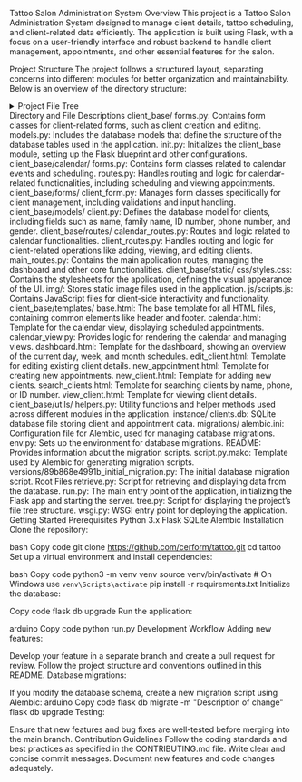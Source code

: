 Tattoo Salon Administration System
Overview
This project is a Tattoo Salon Administration System designed to manage client details, tattoo scheduling, and client-related data efficiently. The application is built using Flask, with a focus on a user-friendly interface and robust backend to handle client management, appointments, and other essential features for the salon.

Project Structure
The project follows a structured layout, separating concerns into different modules for better organization and maintainability. Below is an overview of the directory structure:
<details>
<summary>Project File Tree</summary>
./
│
├── client_base/
│ ├── forms.py
│ ├── models.py
│ ├── init.py
│ ├── calendar/
│ │ ├── forms.py
│ │ ├── routes.py
│ ├── forms/
│ │ ├── client_form.py
│ ├── models/
│ │ ├── client.py
│ ├── routes/
│ │ ├── calendar_routes.py
│ │ ├── client_routes.py
│ │ ├── main_routes.py
│ ├── static/
│ │ ├── css/
│ │ │ ├── styles.css
│ │ ├── img/
│ │ ├── js/
│ │ │ ├── scripts.js
│ ├── templates/
│ │ ├── base.html
│ │ ├── calendar.html
│ │ ├── calendar_view.py
│ │ ├── dashboard.html
│ │ ├── edit_client.html
│ │ ├── new_appointment.html
│ │ ├── new_client.html
│ │ ├── search_clients.html
│ │ ├── view_client.html
│ ├── utils/
│ │ ├── helpers.py
├── instance/
│ ├── clients.db
├── migrations/
│ ├── alembic.ini
│ ├── env.py
│ ├── README
│ ├── script.py.mako
│ ├── versions/
│ │ ├── 89b868e4991b_initial_migration.py
├── retrieve.py
├── run.py
├── tree.py
├── wsgi.py
</details>
Directory and File Descriptions
client_base/
forms.py: Contains form classes for client-related forms, such as client creation and editing.
models.py: Includes the database models that define the structure of the database tables used in the application.
init.py: Initializes the client_base module, setting up the Flask blueprint and other configurations.
client_base/calendar/
forms.py: Contains form classes related to calendar events and scheduling.
routes.py: Handles routing and logic for calendar-related functionalities, including scheduling and viewing appointments.
client_base/forms/
client_form.py: Manages form classes specifically for client management, including validations and input handling.
client_base/models/
client.py: Defines the database model for clients, including fields such as name, family name, ID number, phone number, and gender.
client_base/routes/
calendar_routes.py: Routes and logic related to calendar functionalities.
client_routes.py: Handles routing and logic for client-related operations like adding, viewing, and editing clients.
main_routes.py: Contains the main application routes, managing the dashboard and other core functionalities.
client_base/static/
css/styles.css: Contains the stylesheets for the application, defining the visual appearance of the UI.
img/: Stores static image files used in the application.
js/scripts.js: Contains JavaScript files for client-side interactivity and functionality.
client_base/templates/
base.html: The base template for all HTML files, containing common elements like header and footer.
calendar.html: Template for the calendar view, displaying scheduled appointments.
calendar_view.py: Provides logic for rendering the calendar and managing views.
dashboard.html: Template for the dashboard, showing an overview of the current day, week, and month schedules.
edit_client.html: Template for editing existing client details.
new_appointment.html: Template for creating new appointments.
new_client.html: Template for adding new clients.
search_clients.html: Template for searching clients by name, phone, or ID number.
view_client.html: Template for viewing client details.
client_base/utils/
helpers.py: Utility functions and helper methods used across different modules in the application.
instance/
clients.db: SQLite database file storing client and appointment data.
migrations/
alembic.ini: Configuration file for Alembic, used for managing database migrations.
env.py: Sets up the environment for database migrations.
README: Provides information about the migration scripts.
script.py.mako: Template used by Alembic for generating migration scripts.
versions/89b868e4991b_initial_migration.py: The initial database migration script.
Root Files
retrieve.py: Script for retrieving and displaying data from the database.
run.py: The main entry point of the application, initializing the Flask app and starting the server.
tree.py: Script for displaying the project’s file tree structure.
wsgi.py: WSGI entry point for deploying the application.
Getting Started
Prerequisites
Python 3.x
Flask
SQLite
Alembic
Installation
Clone the repository:

bash
Copy code
git clone https://github.com/cerform/tattoo.git
cd tattoo
Set up a virtual environment and install dependencies:

bash
Copy code
python3 -m venv venv
source venv/bin/activate  # On Windows use `venv\Scripts\activate`
pip install -r requirements.txt
Initialize the database:

Copy code
flask db upgrade
Run the application:

arduino
Copy code
python run.py
Development Workflow
Adding new features:

Develop your feature in a separate branch and create a pull request for review.
Follow the project structure and conventions outlined in this README.
Database migrations:

If you modify the database schema, create a new migration script using Alembic:
arduino
Copy code
flask db migrate -m "Description of change"
flask db upgrade
Testing:

Ensure that new features and bug fixes are well-tested before merging into the main branch.
Contribution Guidelines
Follow the coding standards and best practices as specified in the CONTRIBUTING.md file.
Write clear and concise commit messages.
Document new features and code changes adequately.
